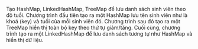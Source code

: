 Tạo HashMap, LinkedHashMap, TreeMap để lưu danh sách sinh viên theo độ tuổi. 
Chương trình đầu tiên tạo ra một HashMap lưu tên sinh viên như là khoá (key) và tuổi của mỗi sinh viên đó. 
Chương trình sau đó tạo ra một TreeMap hiển thị toàn bộ key theo thứ tự giảm/tăng. 
Cuối cùng, chương trình tạo ra một LinkedHashMap để lưu danh sách tương tự như HashMap và hiển thị dữ liệu.